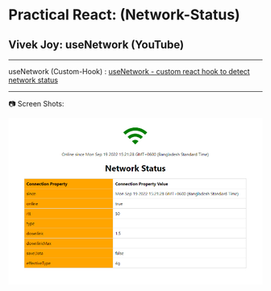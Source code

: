 # Practical React: (Network-Status)

## Vivek Joy: useNetwork (YouTube)

---

useNetwork (Custom-Hook) : [useNetwork - custom react hook to detect network status](https://www.youtube.com/watch?v=0aPHx-eZ1s8)

---

📷 Screen Shots:

![NetworkStatus](./useNetwork-example.png)
